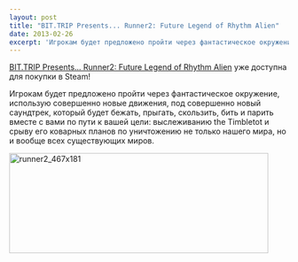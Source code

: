 ```yaml
---
layout: post
title: "BIT.TRIP Presents... Runner2: Future Legend of Rhythm Alien"
date: 2013-02-26
excerpt: 'Игрокам будет предложено пройти через фантастическое окружение, использую совершенно новые движения, под совершенно новый саундтрек, который будет бежать, прыгать, скользить, бить и парить вместе с вами по пути к вашей цели&#58; выслеживанию the Timbletot и срыву его коварных планов по уничтожению не только нашего мира, но и вообще всех существующих миров.'
---
```


<a href="http://store.steampowered.com/app/218060/" target="_blank">BIT.TRIP Presents... Runner2: Future Legend of Rhythm Alien</a> уже доступна для покупки в Steam!

Игрокам будет предложено пройти через фантастическое окружение, использую совершенно новые движения, под совершенно новый саундтрек, который будет бежать, прыгать, скользить, бить и парить вместе с вами по пути к вашей цели: выслеживанию the Timbletot и срыву его коварных планов по уничтожению не только нашего мира, но и вообще всех существующих миров.

<a href="http://store.steampowered.com/app/218060/" target="_blank"><img class="aligncenter size-full wp-image-1508" alt="runner2_467x181" src="http://gamersoul.ru/wp-content/uploads/2013/02/runner2_467x181.jpg" width="467" height="181" /></a>